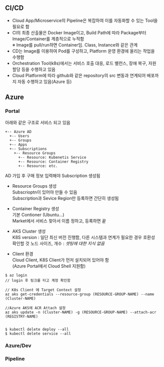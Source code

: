 
## CI/CD
- Cloud App/Microservice의 Pipeline은 복잡하여 이를 자동화할 수 있는 Tool을 필요로 함
- CI의 최종 산출물은 Docker Image이고, Build Path에 따라 Package부터 Image/Container를 계층적으로 누적함  
  ※ Image를 pull/run하면 Container임. Class, Instance와 같은 관계
- CD는 Image를 이용하여 Pod를 구성하고, Platform 운영 환경에 올리는 작업을 수행함
- Orchestration Tool(k8s)에서는 서비스 호출 대응, 로드 밸런스, 장애 복구, 자원 할당 등을 수행하고 있음
- Cloud Platform에 따라 github와 같은 repository의 src 변동과 연계되어 배포까지 자동 수행하고 있음(Azure 등)

## Azure
### Portal
아래와 같은 구조로 서비스 되고 있음
```
+-- Azure AD
  +-- Users
  +-- Groups
  +-- Apps
  +-- Subscriptions
    +-- Resource Groups
      +-- Resource: Kubenetis Service
      +-- Resource: Container Registry
      +-- Resource: etc.
```
AD 가입 후 구매 정보 입력해야 Subscription 생성됨  

- Resource Groups 생성  
  Subscrioptn이 있어야 만들 수 있음  
  Subscription과 Sevice Region만 등록하면 간단히 생성됨
  
- Container Registry 생성  
  기본 Contioner (Ubuntu...)  
  Market에서 서비스 찾아서 이름 정하고, 등록하면 끝  
  
- AKS Cluster 생성  
  K8S version : 일단 최신 버전 진행함, 다른 시스템과 연계가 필요한 경우 호환성 확인할 것
  노드 사이즈, 개수 : *셋팅에 대한 지식 없음*

- Client 환경  
  Cloud Client, K8S Client가 먼저 설치되어 있어야 함  
  (Azure Portal에서 Cloud Shell 지원함)

```console
$ az login
// login 후 링크를 타고 계정 확인함

// K8s Client 에 Target Context 설정
az aks get-credentials --resource-group (RESOURCE-GROUP-NAME) --name (Cluster-NAME)

//Azure AKS에 ACR Attach 설정
az aks update -n (Cluster-NAME) -g (RESOURCE-GROUP-NAME) --attach-acr (REGISTRY-NAME)


$ kubectl delete deploy --all
$ kubectl delete service --all

```
### Azure/Dev

### Pipeline


